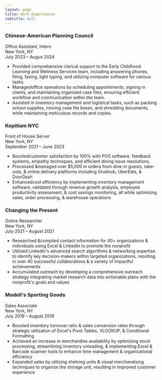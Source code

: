 ```yaml
---
layout: page
title: Work Experiences
subtitle: null
---
```


### Chinese-American Planning Council
Office Assistant, Intern <br>
New York, NY <br>
July 2023 – Augus 2024

- Provided comprehensive clerical support to the Early Childhood Learning and Wellness Services team, including answering phones,
 filing, faxing, light typing, and utilizing computer software for various tasks.
- Managedoffice operations by scheduling appointments, signing in clients, and maintaining organized case files, ensuring efficient
 workflow and communication within the team.
- Assisted in inventory management and logistical tasks, such as packing school supplies, moving case file boxes, and shredding
 documents, while maintaining meticulous records and copies.

### Kopitiam NYC
Front of House Server <br>
New York, NY <br>
September 2021 – June 2023

- Boostedcustomer satisfaction by 100% with POS software, feedback systems, empathy techniques, and efficient dining issue
 resolutions.
- Processed &managed over $5,000 in orders from dine-in guests, take-outs, & online delivery platforms including Grubhub,
 UberEats, & DoorDash
- Enhancedcost efficiency by implementing inventory management software, validated through revenue growth analysis, employee
 productivity assessment, & cost savings monitoring, all while optimizing sales, order processing, & warehouse operations
 
### Changing the Present
Online Researcher <br>
New York, NY <br>
July 2021 – August 2021

- Researched &compiled contact information for 40+ organizations & individuals using Excel & LinkedIn to promote the nonprofit
- Utilized LinkedIn's advanced search algorithms & networking expertise to identify key decision-makers within targeted organizations, resulting in over 40 successful collaborations & a variety of impactful achievements
- Accumulated outreach by developing a comprehensive outreach strategy integrating market research data into actionable plans with the nonprofit's goals and values

### Modell's Sporting Goods
Sales Associate <br>
New York, NY <br>
July 2019 – August 2019

- Boosted inventory turnover ratio & sales conversion rates through strategic utilization of Excel's Pivot Tables, VLOOKUP, & Conditional Formatting
- Achieved an increase in merchandise availability by optimizing stock processing, streamlining inventory unloading, & implementing Excel & Barcode scanner tools to enhance time management & organizational efficiency
- Expanded sales by utilizing shelving units & visual merchandising techniques to organize the storage unit, resulting in improved customer experience
 
